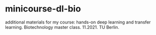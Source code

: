 # minicourse-dl-bio
additional materials for my course: hands-on deep learning and transfer learning. Biotechnology master class. 11.2021. TU Berlin.
